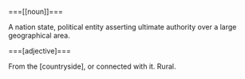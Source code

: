 ===[[noun]]===

A nation state, political entity asserting ultimate authority over a large geographical area.

===[adjective]===

From the [countryside], or connected with it. Rural.